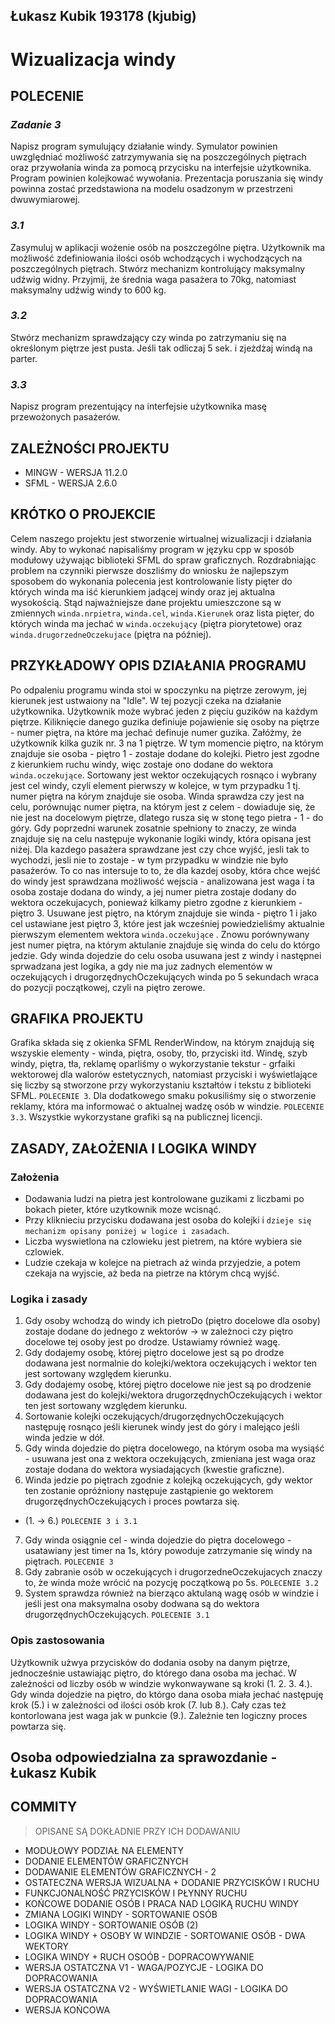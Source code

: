 ## Łukasz Kubik 193178 (kjubig) 

# Wizualizacja windy

## POLECENIE
### _Zadanie 3_
Napisz program symulujący działanie windy. Symulator powinien uwzględniać możliwość zatrzymywania się na poszczególnych piętrach oraz przywołania winda za pomocą przycisku na interfejsie użytkownika. Program powinien kolejkować wywołania. Prezentacja poruszania się windy powinna zostać przedstawiona na modelu osadzonym w przestrzeni dwuwymiarowej.
### _3.1_
Zasymuluj w aplikacji wożenie osób na poszczególne piętra. Użytkownik ma możliwość zdefiniowania ilości osób wchodzących i wychodzących na poszczególnych piętrach. Stwórz mechanizm kontrolujący maksymalny udźwig widny. Przyjmij, że średnia waga pasażera to 70kg, natomiast maksymalny udźwig windy to 600 kg.
### _3.2_
Stwórz mechanizm sprawdzający czy winda po zatrzymaniu się na określonym piętrze jest pusta. Jeśli tak odliczaj 5 sek. i zjeżdżaj windą na parter.
### _3.3_
Napisz program prezentujący na interfejsie użytkownika masę przewożonych pasażerów.

## ZALEŻNOŚCI PROJEKTU
- MINGW - WERSJA 11.2.0
- SFML - WERSJA 2.6.0
  
## KRÓTKO O PROJEKCIE
Celem naszego projektu jest stworzenie wirtualnej wizualizacji i działania windy. Aby to wykonać napisaliśmy program w języku cpp w sposób modułowy używając biblioteki SFML do spraw graficznych. Rozdrabniając problem na czynniki pierwsze doszliśmy do wniosku że najlepszym sposobem do wykonania polecenia jest kontrolowanie listy pięter do których winda ma iść kierunkiem jadącej windy oraz jej aktualna wysokością. Stąd najważniejsze dane projektu umieszczone są w zmiennych ```winda.nrpietra```, ```winda.cel```, ```winda.Kierunek``` oraz lista pięter, do których winda ma jechać w ```winda.oczekujący``` (piętra piorytetowe) oraz ```winda.drugorzedneOczekujace``` (piętra na później).

## PRZYKŁADOWY OPIS DZIAŁANIA PROGRAMU
Po odpaleniu programu winda stoi w spoczynku na piętrze zerowym, jej kierunek jest ustwaiony na "Idle". W tej pozycji czeka na działanie użytkownika. Użytkownik może wybrać jeden z pięciu guzików na każdym piętrze. Kiliknięcie danego guzika definiuje pojawienie się osoby na piętrze - numer piętra, na które ma jechać definuje numer guzika. Załóżmy, że użytkownik kilka guzik nr. 3 na 1 piętrze. W tym momencie piętro, na którym znajduje sie osoba - piętro 1 - zostaje dodane do kolejki. Pietro jest zgodne z kierunkiem ruchu windy, więc zostaje ono dodane do wektora ```winda.oczekujące```. Sortowany jest wektor oczekujących rosnąco i wybrany jest cel windy, czyli element pierwszy w kolejce, w tym przypadku 1 tj. numer piętra na kórym znajduje sie osoba. Winda sprawdza czy jest na celu, porównując numer piętra, na którym jest z celem - dowiaduje się, że nie jest na docelowym piętrze, dlatego rusza się w stonę tego pietra - 1 - do góry. Gdy poprzedni warunek zosatnie spełniony to znaczy, ze winda znajduje się na celu następuje wykonanie logiki windy, która opisana jest niżej. Dla kazdego pasażera sprawdzane jest czy chce wyjść, jesli tak to wychodzi, jesli nie to zostaje - w tym przypadku w windzie nie było pasażerów. To co nas intersuje to to, że dla kazdej osoby, która chce wejść do windy jest sprawdzana możliwość  wejscia - analizowana jest waga i ta osoba zostaje dodana do windy, a jej numer pietra zostaje dodany do wektora oczekujacych, ponieważ kilkamy pietro zgodne z kierunkiem - piętro 3. Usuwane jest piętro, na którym znajduje sie winda - piętro 1 i jako cel ustawiane jest piętro 3, które jest jak wcześniej powiedzieliśmy aktualnie pierwszym elementem wektora ```winda.oczekujące``` . Znowu porównywany jest numer piętra, na którym aktulanie znajduje się winda do celu do którgo jedzie. Gdy winda dojedzie do celu osoba usuwana jest z windy i następnei sprwadzana jest logika, a gdy nie ma juz zadnych elementów w oczekujących i drugorzędnychOczekujących winda po 5 sekundach wraca do pozycji początkowej, czyli na piętro zerowe. 

## GRAFIKA PROJEKTU
Grafika składa się z okienka SFML RenderWindow, na którym znajdują się wszyskie elementy - winda, piętra, osoby, tło, przyciski itd. 
Windę, szyb windy, piętra, tła, reklamę oparliśmy o wykorzystanie tekstur - grfaiki wektorowej dla walorów estetycznych, natomiast przyciski i wyświetlające się liczby są stworzone przy wykorzystaniu kształtów i tekstu z biblioteki SFML. ```POLECENIE 3```. Dla dodatkowego smaku pokusiliśmy się o stworzenie reklamy, która ma informować o aktualnej wadzę osób w windzie. ```POLECENIE 3.3```. Wszystkie wykorzystane grafiki są na publicznej licencji. 

## ZASADY, ZAŁOŻENIA I LOGIKA WINDY
 ### Założenia
- Dodawania ludzi na pietra jest kontrolowane guzikami z liczbami po bokach pieter, które uzytkownik moze wcisnąć.
- Przy kliknieciu przycisku dodawana jest osoba do kolejki i ```dzieje się mechanizm opisany poniżej w logice i zasadach```.
- Liczba wyswietlona na czlowieku jest pietrem, na które wybiera sie czlowiek.
- Ludzie czekaja w kolejce na pietrach aż winda przyjedzie, a potem czekaja na wyjscie, aż beda na pietrze na którym chcą wyjść.
  
### Logika i zasady
 1. Gdy osoby wchodzą do windy ich pietroDo (piętro docelowe dla osoby) zostaje dodane do jednego z wektorów -> w zależnoci czy piętro docelowe tej osoby jest po drodze. Ustawiamy również wagę. 
 2. Gdy dodajemy osobę, której piętro docelowe jest są po drodze dodawana jest normalnie do kolejki/wektora oczekujących i wektor ten jest sortowany względem kierunku.
 3. Gdy dodajemy osobę, której piętro docelowe nie jest są po drodzenie dodawana jest do kolejki/wektora drugorzędnychOczekujących i wektor ten jest sortowany względem kierunku.
 4. Sortowanie kolejki oczekujących/drugorzędnychOczekujących następuję rosnąco jeśli kierunek windy jest do góry i malejąco jeśli winda jedzie w dół.
 5. Gdy winda dojedzie do piętra docelowego, na którym osoba ma wysiąść - usuwana jest ona z wektora oczekujących, zmieniana jest waga oraz zostaje dodana do wektora wysiadających (kwestie graficzne).
 6. Winda jedzie po piętrach zgodnie z kolejką oczekujących, gdy wektor ten zostanie opróżniony następuje zastąpienie go wektorem drugorzędnychOczekujących i proces powtarza się.
- (1. -> 6.) ```POLECENIE 3 i 3.1```
7. Gdy winda osiągnie cel - winda dojedzie do piętra docelowego - usatawiany jest timer na 1s, który powoduje zatrzymanie się windy na piętrach. ```POLECENIE 3```
8. Gdy zabranie osób w oczekujących i drugorzedneOczekujacych znaczy to, że winda może wrócić na pozycję początkową po 5s. ```POLECENIE 3.2```
9. System sprawdza również na bierząco aktulaną wagę osób w windzie i jeśli jest ona maksymalna osoby dodwana są do wektora drugorzędnychOczekujących. ```POLECENIE 3.1```

### Opis zastosowania 
Użytkownik użwya przycisków do dodania osoby na danym piętrze, jednocześnie ustawiając piętro, do którego dana osoba ma jechać. W zależności od liczby osób w windzie wykonwaywane są kroki (1. 2. 3. 4.). Gdy winda dojedzie na piętro, do którgo dana osoba miała jechać następuję krok (5.) i w zależności od ilości osób krok (7. lub 8.). Cały czas też kontorlowana jest waga jak w punkcie (9.). Zależnie ten logiczny proces powtarza się.

## Osoba odpowiedzialna za sprawozdanie - Łukasz Kubik
 
## COMMITY
> OPISANE SĄ DOKŁADNIE PRZY ICH DODAWANIU
- MODUŁOWY PODZIAŁ NA ELEMENTY
- DODANIE ELEMENTÓW GRAFICZNYCH
- DODAWANIE ELEMENTÓW GRAFICZNYCH - 2
- OSTATECZNA WERSJA WIZUALNA + DODANIE PRZYCISKÓW I RUCHU
- FUNKCJONALNOŚĆ PRZYCISKÓW I PŁYNNY RUCHU
- KOŃCOWE DODANIE OSÓB I PRACA NAD LOGIKĄ RUCHU WINDY
- ZMIANA LOGIKI WINDY - SORTOWANIE OSÓB
- LOGIKA WINDY - SORTOWANIE OSÓB (2)
- LOGIKA WINDY + OSOBY W WINDZIE - SORTOWANIE OSÓB - DWA WEKTORY
- LOGIKA WINDY + RUCH OSOÓB - DOPRACOWYWANIE
- WERSJA OSTATCZNA V1 - WAGA/POZYCJE - LOGIKA DO DOPRACOWANIA
- WERSJA OSTATCZNA V2 - WYŚWIETLANIE WAGI - LOGIKA DO DOPRACOWANIA
- WERSJA KOŃCOWA

